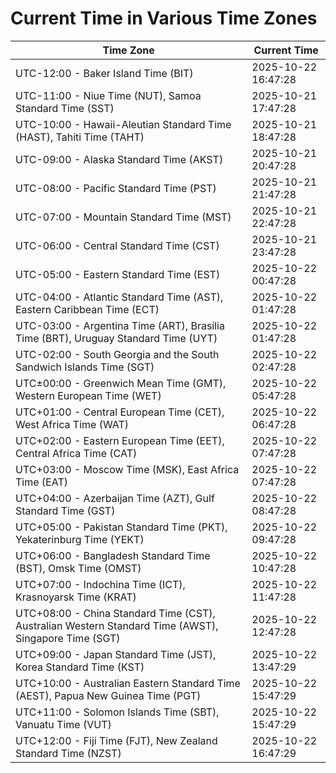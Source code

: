 # Current Time in Various Time Zones

| Time Zone | Current Time |
|-----------|--------------|
| UTC-12:00 - Baker Island Time (BIT) | 2025-10-22 16:47:28 |
| UTC-11:00 - Niue Time (NUT), Samoa Standard Time (SST) | 2025-10-21 17:47:28 |
| UTC-10:00 - Hawaii-Aleutian Standard Time (HAST), Tahiti Time (TAHT) | 2025-10-21 18:47:28 |
| UTC-09:00 - Alaska Standard Time (AKST) | 2025-10-21 20:47:28 |
| UTC-08:00 - Pacific Standard Time (PST) | 2025-10-21 21:47:28 |
| UTC-07:00 - Mountain Standard Time (MST) | 2025-10-21 22:47:28 |
| UTC-06:00 - Central Standard Time (CST) | 2025-10-21 23:47:28 |
| UTC-05:00 - Eastern Standard Time (EST) | 2025-10-22 00:47:28 |
| UTC-04:00 - Atlantic Standard Time (AST), Eastern Caribbean Time (ECT) | 2025-10-22 01:47:28 |
| UTC-03:00 - Argentina Time (ART), Brasília Time (BRT), Uruguay Standard Time (UYT) | 2025-10-22 01:47:28 |
| UTC-02:00 - South Georgia and the South Sandwich Islands Time (SGT) | 2025-10-22 02:47:28 |
| UTC±00:00 - Greenwich Mean Time (GMT), Western European Time (WET) | 2025-10-22 05:47:28 |
| UTC+01:00 - Central European Time (CET), West Africa Time (WAT) | 2025-10-22 06:47:28 |
| UTC+02:00 - Eastern European Time (EET), Central Africa Time (CAT) | 2025-10-22 07:47:28 |
| UTC+03:00 - Moscow Time (MSK), East Africa Time (EAT) | 2025-10-22 07:47:28 |
| UTC+04:00 - Azerbaijan Time (AZT), Gulf Standard Time (GST) | 2025-10-22 08:47:28 |
| UTC+05:00 - Pakistan Standard Time (PKT), Yekaterinburg Time (YEKT) | 2025-10-22 09:47:28 |
| UTC+06:00 - Bangladesh Standard Time (BST), Omsk Time (OMST) | 2025-10-22 10:47:28 |
| UTC+07:00 - Indochina Time (ICT), Krasnoyarsk Time (KRAT) | 2025-10-22 11:47:28 |
| UTC+08:00 - China Standard Time (CST), Australian Western Standard Time (AWST), Singapore Time (SGT) | 2025-10-22 12:47:28 |
| UTC+09:00 - Japan Standard Time (JST), Korea Standard Time (KST) | 2025-10-22 13:47:29 |
| UTC+10:00 - Australian Eastern Standard Time (AEST), Papua New Guinea Time (PGT) | 2025-10-22 15:47:29 |
| UTC+11:00 - Solomon Islands Time (SBT), Vanuatu Time (VUT) | 2025-10-22 15:47:29 |
| UTC+12:00 - Fiji Time (FJT), New Zealand Standard Time (NZST) | 2025-10-22 16:47:29 |
